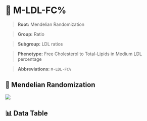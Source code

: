 # 🧪 M-LDL-FC%

> **Root:** Mendelian Randomization

> **Group:** Ratio  

> **Subgroup:** LDL ratios

> **Phenotype:** Free Cholesterol to Total-Lipids in Medium LDL percentage  

> **Abbreviations:** `M-LDL-FC%`

## 🧬 Mendelian Randomization  

<img src="/MR/Figures/Inverse/M-LDL-FC%.png"/>


## 📊 Data Table


<CsvTableMRI src="/MR/Data/Inverse/M-LDL-FC%.csv"/>
